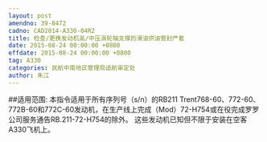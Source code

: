 ```yaml
---
layout: post
amendno: 39-8472
cadno: CAD2014-A330-04R2
title: 检查/更换发动机高/中压涡轮轴支撑的滑油供油管封严套
date: 2015-08-24 00:00:00 +0800
effdate: 2015-08-24 00:00:00 +0800
tag: A330
categories: 民航中南地区管理局适航审定处
author: 朱江
---
```


##适用范围:
本指令适用于所有序列号（s/n）的RB211 Trent768-60、772-60、772B-60和772C-60发动机，在生产线上完成（Mod）72-H754或在役完成罗罗公司服务通告RB.211-72-H754的除外。
这些发动机已知但不限于安装在空客A330飞机上。


